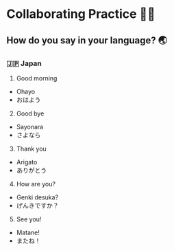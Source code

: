 # Collaborating Practice 👩‍💻
## How do you say in your language? 🌏
### 🇯🇵 Japan
1. Good morning
- Ohayo
- おはよう
2. Good bye
- Sayonara
- さよなら
3. Thank you
- Arigato
- ありがとう
4. How are you?
- Genki desuka?
- げんきですか？
5. See you!
- Matane!
- またね！

